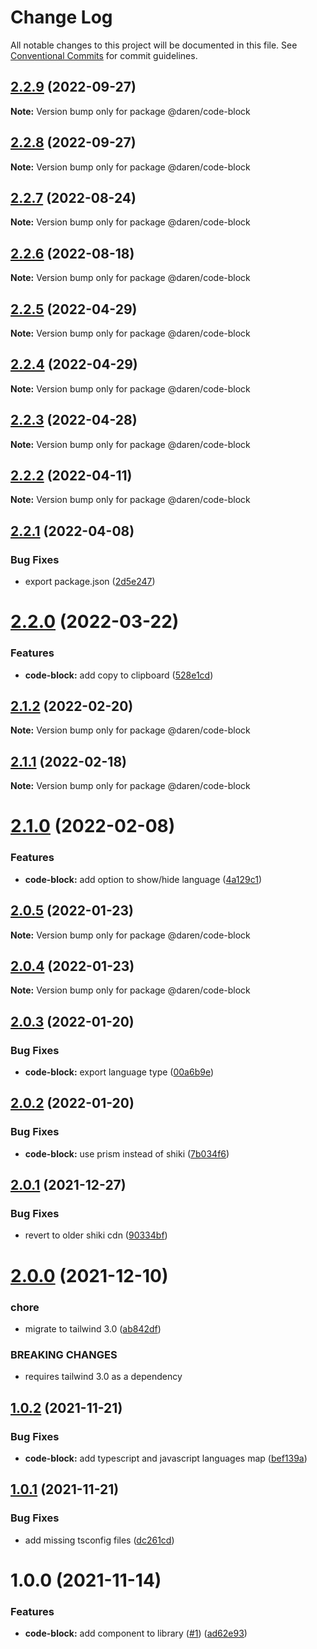 # Change Log

All notable changes to this project will be documented in this file.
See [Conventional Commits](https://conventionalcommits.org) for commit guidelines.

## [2.2.9](https://github.com/darenmalfait/darenui/compare/@daren/code-block@2.2.8...@daren/code-block@2.2.9) (2022-09-27)

**Note:** Version bump only for package @daren/code-block

## [2.2.8](https://github.com/darenmalfait/darenui/compare/@daren/code-block@2.2.7...@daren/code-block@2.2.8) (2022-09-27)

**Note:** Version bump only for package @daren/code-block

## [2.2.7](https://github.com/darenmalfait/darenui/compare/@daren/code-block@2.2.6...@daren/code-block@2.2.7) (2022-08-24)

**Note:** Version bump only for package @daren/code-block

## [2.2.6](https://github.com/darenmalfait/darenui/compare/@daren/code-block@2.2.5...@daren/code-block@2.2.6) (2022-08-18)

**Note:** Version bump only for package @daren/code-block

## [2.2.5](https://github.com/darenmalfait/darenui/compare/@daren/code-block@2.2.4...@daren/code-block@2.2.5) (2022-04-29)

**Note:** Version bump only for package @daren/code-block

## [2.2.4](https://github.com/darenmalfait/darenui/compare/@daren/code-block@2.2.3...@daren/code-block@2.2.4) (2022-04-29)

**Note:** Version bump only for package @daren/code-block

## [2.2.3](https://github.com/darenmalfait/darenui/compare/@daren/code-block@2.2.2...@daren/code-block@2.2.3) (2022-04-28)

**Note:** Version bump only for package @daren/code-block

## [2.2.2](https://github.com/darenmalfait/darenui/compare/@daren/code-block@2.2.1...@daren/code-block@2.2.2) (2022-04-11)

**Note:** Version bump only for package @daren/code-block

## [2.2.1](https://github.com/darenmalfait/darenui/compare/@daren/code-block@2.2.0...@daren/code-block@2.2.1) (2022-04-08)

### Bug Fixes

* export package.json ([2d5e247](https://github.com/darenmalfait/darenui/commit/2d5e24797a289b7507666bf67d954fc93be33d8f))

# [2.2.0](https://github.com/darenmalfait/darenui/compare/@daren/code-block@2.1.2...@daren/code-block@2.2.0) (2022-03-22)

### Features

* **code-block:** add copy to clipboard ([528e1cd](https://github.com/darenmalfait/darenui/commit/528e1cd08252101b789c877c95e6ae9b5eb44312))

## [2.1.2](https://github.com/darenmalfait/darenui/compare/@daren/code-block@2.1.1...@daren/code-block@2.1.2) (2022-02-20)

**Note:** Version bump only for package @daren/code-block

## [2.1.1](https://github.com/darenmalfait/darenui/compare/@daren/code-block@2.1.0...@daren/code-block@2.1.1) (2022-02-18)

**Note:** Version bump only for package @daren/code-block

# [2.1.0](https://github.com/darenmalfait/darenui/compare/@daren/code-block@2.0.5...@daren/code-block@2.1.0) (2022-02-08)

### Features

* **code-block:** add option to show/hide language ([4a129c1](https://github.com/darenmalfait/darenui/commit/4a129c1e08650d1b545ff3ad648a286b9e889092))

## [2.0.5](https://github.com/darenmalfait/darenui/compare/@daren/code-block@2.0.4...@daren/code-block@2.0.5) (2022-01-23)

**Note:** Version bump only for package @daren/code-block

## [2.0.4](https://github.com/darenmalfait/darenui/compare/@daren/code-block@2.0.3...@daren/code-block@2.0.4) (2022-01-23)

**Note:** Version bump only for package @daren/code-block

## [2.0.3](https://github.com/darenmalfait/darenui/compare/@daren/code-block@2.0.2...@daren/code-block@2.0.3) (2022-01-20)

### Bug Fixes

* **code-block:** export language type ([00a6b9e](https://github.com/darenmalfait/darenui/commit/00a6b9ef0da819189a988c6751ec093857975be8))

## [2.0.2](https://github.com/darenmalfait/darenui/compare/@daren/code-block@2.0.1...@daren/code-block@2.0.2) (2022-01-20)

### Bug Fixes

* **code-block:** use prism instead of shiki ([7b034f6](https://github.com/darenmalfait/darenui/commit/7b034f66b04fa2caaa482d3a2d6357d02b78fac2))

## [2.0.1](https://github.com/darenmalfait/darenui/compare/@daren/code-block@2.0.0...@daren/code-block@2.0.1) (2021-12-27)

### Bug Fixes

* revert to older shiki cdn ([90334bf](https://github.com/darenmalfait/darenui/commit/90334bf12a5941c3d0c6241aae6e83e1d8a54e26))

# [2.0.0](https://github.com/darenmalfait/darenui/compare/@daren/code-block@1.0.2...@daren/code-block@2.0.0) (2021-12-10)

### chore

* migrate to tailwind 3.0 ([ab842df](https://github.com/darenmalfait/darenui/commit/ab842df739006b9c060511c2d90b7a77852fa164))

### BREAKING CHANGES

* requires tailwind 3.0 as a dependency

## [1.0.2](https://github.com/darenmalfait/darenui/compare/@daren/code-block@1.0.1...@daren/code-block@1.0.2) (2021-11-21)

### Bug Fixes

* **code-block:** add typescript and javascript languages map ([bef139a](https://github.com/darenmalfait/darenui/commit/bef139ab8dd9d29a75bdc9333bbaa0a9b06c3766))

## [1.0.1](https://github.com/darenmalfait/darenui/compare/@daren/code-block@1.0.0...@daren/code-block@1.0.1) (2021-11-21)

### Bug Fixes

* add missing tsconfig files ([dc261cd](https://github.com/darenmalfait/darenui/commit/dc261cd43826a58e0418185c17838c9723773bb2))

# 1.0.0 (2021-11-14)

### Features

* **code-block:** add component to library ([#1](https://github.com/darenmalfait/darenui/issues/1)) ([ad62e93](https://github.com/darenmalfait/darenui/commit/ad62e93fe56ac351eee6e5df2f82fd78428a57da))
